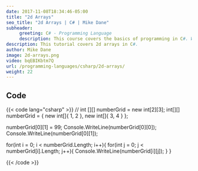 ```yaml
---
date: 2017-11-08T18:34:46-05:00
title: "2d Arrays"
seo_title: "2d Arrays | C# | Mike Dane"
subheader:
     greeting: C# - Programming Language
     description: This course covers the basics of programming in C#. Work your way through the videos and we'll teach you everything you need to know to start your programming journey!
description: This tutorial covers 2d arrays in C#.
author: Mike Dane
image: 2d-arrays.png
video: bqEBIKbtm7Q
url: /programming-languages/csharp/2d-arrays/
weight: 22
---
```

## Code

{{< code lang="csharp" >}}
// int [][] numberGrid = new int[2][3];
int[][] numberGrid = { new int[]{ 1, 2 }, new int[]{ 3, 4 } };

numberGrid[0][1] = 99;
Console.WriteLine(numberGrid[0][0]);
Console.WriteLine(numberGrid[0][1]);

for(int i = 0; i < numberGrid.Length; i++){
     for(int j = 0; j < numberGrid[i].Length; j++){
          Console.WriteLine(numberGrid[i][j]);
     }
}

{{< /code >}}